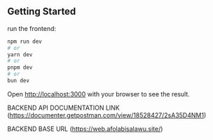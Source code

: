 ## Getting Started

run the frontend:

```bash
npm run dev
# or
yarn dev
# or
pnpm dev
# or
bun dev

```

Open [http://localhost:3000](http://localhost:3000) with your browser to see the result.


BACKEND API DOCUMENTATION LINK (https://documenter.getpostman.com/view/18528427/2sA35D4NM1) 

BACKEND BASE URL (https://web.afolabisalawu.site/) 

